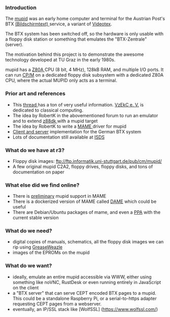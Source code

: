 ### Introduction

The [mupid](https://en.wikipedia.org/wiki/MUPID) was an early home computer and terminal for the Austrian Post's BTX [(Bildschirmtext) ](https://en.wikipedia.org/wiki/Bildschirmtext)service, a variant of [Videotex](https://en.wikipedia.org/wiki/Videotex).

The BTX system has been switched off, so the hardware is only usable with a floppy disk station or something that emulates the "BTX-Zentrale" (server).

The motivation behind this project is to demonstrate the awesome technology developed at TU Graz in the early 1980s.

mupid has a [Z80A ](https://en.wikipedia.org/wiki/Zilog_Z80)CPU (8 bit, 4 MHz), 128kB RAM, and multiple I/O ports. It can run [CP/M](https://en.wikipedia.org/wiki/CP/M) on a dedicated floppy disk subsystem with a dedicated Z80A CPU, where the actual MUPID only acts as a terminal.

### Prior art and references

* This [thread ](https://forum.classic-computing.de/forum/index.php?thread/15166-mupid-%C3%B6sterreichischer-btx-computer/)has a ton of very useful information. [VzEkC e. V.](https://forum.classic-computing.de/forum/) is dedicated to classical computing.
* The idea by RobertK in the abovementioned forum to run an emulator and to extend [z88dk ](https://www.z88dk.org/)with a mupid target
* The idea by RobertK to write a [MAME ](https://www.mamedev.org/)driver for mupid
* [Client and server](https://github.com/bildschirmtext/bildschirmtext) implementation for the German BTX system
* Lots of documentation still available at [ISDS](https://much.isds.tugraz.at/projects/mupid_7/index.htm/)

### What do we have at r3?

* Floppy disk images: ftp://ftp.informatik.uni-stuttgart.de/pub/cm/mupid/
* A few original mupid C2A2, floppy drives, floppy disks, and tons of documentation on paper

### What else did we find online?

* There is [preliminary](http://adb.arcadeitalia.net/dettaglio_mame.php?game_name=mupid2&lang=en) mupid support in MAME
* There is a dockerized version of MAME called [DAME](https://github.com/Praqma/DAME) which could be useful
* There are Debian/Ubuntu packages of mame, and even a [PPA](https://launchpad.net/~c.falco/+archive/ubuntu/mame) with the current stable version

### What do we need?

* digital copies of manuals, schematics, all the floppy disk images we can rip using [GreaseWeazle](https://github.com/keirf/greaseweazle)
* images of the EPROMs on the mupid

### What do we want?

* ideally, emulate an entire mupid accessible via WWW, either using something like noVNC, RustDesk or even running entirely in JavaScript on the client
* a "BTX server" that can serve CEPT encoded BTX pages to a mupid. This could be a standalone Raspberry Pi, or a serial-to-https adapter requesting CEPT pages from a webserver.
* eventually, an IP/SSL stack like [WolfSSL] (https://www.wolfssl.com/)
